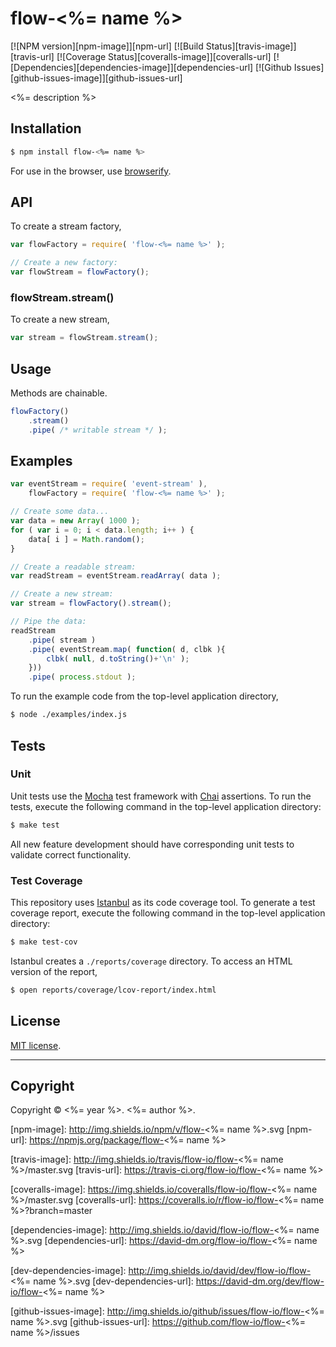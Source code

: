 flow-<%= name %>
===
[![NPM version][npm-image]][npm-url] [![Build Status][travis-image]][travis-url] [![Coverage Status][coveralls-image]][coveralls-url] [![Dependencies][dependencies-image]][dependencies-url] [![Github Issues][github-issues-image]][github-issues-url]

<%= description %>


## Installation

``` bash
$ npm install flow-<%= name %>
```

For use in the browser, use [browserify](https://github.com/substack/node-browserify).


## API

To create a stream factory,

``` javascript
var flowFactory = require( 'flow-<%= name %>' );

// Create a new factory:
var flowStream = flowFactory();
```

### flowStream.stream()

To create a new stream,

``` javascript
var stream = flowStream.stream();
```


## Usage

Methods are chainable.

``` javascript
flowFactory()
	.stream()
	.pipe( /* writable stream */ );
```



## Examples

``` javascript
var eventStream = require( 'event-stream' ),
	flowFactory = require( 'flow-<%= name %>' );

// Create some data...
var data = new Array( 1000 );
for ( var i = 0; i < data.length; i++ ) {
	data[ i ] = Math.random();
}

// Create a readable stream:
var readStream = eventStream.readArray( data );

// Create a new stream:
var stream = flowFactory().stream();

// Pipe the data:
readStream
	.pipe( stream )
	.pipe( eventStream.map( function( d, clbk ){
		clbk( null, d.toString()+'\n' );
	}))
	.pipe( process.stdout );
```

To run the example code from the top-level application directory,

``` bash
$ node ./examples/index.js
```


## Tests

### Unit

Unit tests use the [Mocha](http://visionmedia.github.io/mocha) test framework with [Chai](http://chaijs.com) assertions. To run the tests, execute the following command in the top-level application directory:

``` bash
$ make test
```

All new feature development should have corresponding unit tests to validate correct functionality.


### Test Coverage

This repository uses [Istanbul](https://github.com/gotwarlost/istanbul) as its code coverage tool. To generate a test coverage report, execute the following command in the top-level application directory:

``` bash
$ make test-cov
```

Istanbul creates a `./reports/coverage` directory. To access an HTML version of the report,

``` bash
$ open reports/coverage/lcov-report/index.html
```


## License

[MIT license](http://opensource.org/licenses/MIT). 


---
## Copyright

Copyright &copy; <%= year %>. <%= author %>.


[npm-image]: http://img.shields.io/npm/v/flow-<%= name %>.svg
[npm-url]: https://npmjs.org/package/flow-<%= name %>

[travis-image]: http://img.shields.io/travis/flow-io/flow-<%= name %>/master.svg
[travis-url]: https://travis-ci.org/flow-io/flow-<%= name %>

[coveralls-image]: https://img.shields.io/coveralls/flow-io/flow-<%= name %>/master.svg
[coveralls-url]: https://coveralls.io/r/flow-io/flow-<%= name %>?branch=master

[dependencies-image]: http://img.shields.io/david/flow-io/flow-<%= name %>.svg
[dependencies-url]: https://david-dm.org/flow-io/flow-<%= name %>

[dev-dependencies-image]: http://img.shields.io/david/dev/flow-io/flow-<%= name %>.svg
[dev-dependencies-url]: https://david-dm.org/dev/flow-io/flow-<%= name %>

[github-issues-image]: http://img.shields.io/github/issues/flow-io/flow-<%= name %>.svg
[github-issues-url]: https://github.com/flow-io/flow-<%= name %>/issues